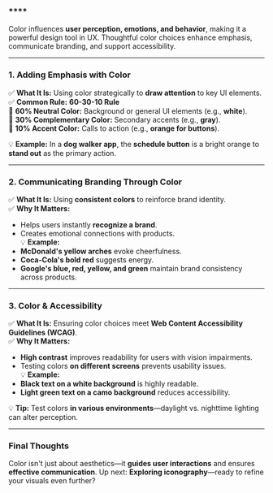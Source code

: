 ### ****

Color influences **user perception, emotions, and behavior**, making it a powerful design tool in UX. Thoughtful color choices enhance emphasis, communicate branding, and support accessibility.

---

### **1. Adding Emphasis with Color**
✅ **What It Is:** Using color strategically to **draw attention** to key UI elements.  
✅ **Common Rule:** **60-30-10 Rule**  
🔹 **60% Neutral Color:** Background or general UI elements (e.g., **white**).  
🔹 **30% Complementary Color:** Secondary accents (e.g., **gray**).  
🔹 **10% Accent Color:** Calls to action (e.g., **orange for buttons**).  

💡 **Example:** In a **dog walker app**, the **schedule button** is a bright orange to **stand out** as the primary action.

---

### **2. Communicating Branding Through Color**
✅ **What It Is:** Using **consistent colors** to reinforce brand identity.  
✅ **Why It Matters:**  
- Helps users instantly **recognize a brand**.  
- Creates emotional connections with products.  
💡 **Example:**  
- **McDonald's yellow arches** evoke cheerfulness.  
- **Coca-Cola's bold red** suggests energy.  
- **Google's blue, red, yellow, and green** maintain brand consistency across products.

---

### **3. Color & Accessibility**
✅ **What It Is:** Ensuring color choices meet **Web Content Accessibility Guidelines (WCAG)**.  
✅ **Why It Matters:**  
- **High contrast** improves readability for users with vision impairments.  
- Testing colors **on different screens** prevents usability issues.  
💡 **Example:**  
- **Black text on a white background** is highly readable.  
- **Light green text on a camo background** reduces accessibility.  

💡 **Tip:** Test colors **in various environments**—daylight vs. nighttime lighting can alter perception.

---

### **Final Thoughts**
Color isn't just about aesthetics—it **guides user interactions** and ensures **effective communication**. Up next: **Exploring iconography**—ready to refine your visuals even further?
